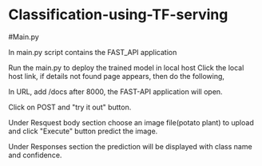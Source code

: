 # Classification-using-TF-serving

#Main.py

In main.py script contains the FAST_API application

Run the main.py to deploy the trained model in local host
Click the local host link, if details not found page appears, then do the following,

In URL, add /docs after 8000, the FAST-API application will open.

Click on POST and "try it out" button.

Under Resquest body section choose an image file(potato plant) to upload and click "Execute" button predict the image.

Under Responses section the prediction will be displayed with class name and confidence.